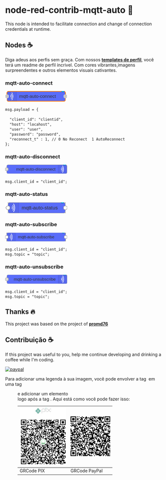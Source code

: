 # node-red-contrib-mqtt-auto 📜

This node is intended to facilitate connection and change of connection credentials at runtime.

## Nodes ☕️

Diga adeus aos perfis sem graça. Com nossos **[templates de perfil](https://github.com/iuricode/readme-template/tree/main/perfil)**, você terá um readme de perfil íncrivel. Com cores vibrantes,imagens surpreendentes e outros elementos visuais cativantes.

### mqtt-auto-connect
<img src="img/connects.png" width="200" alt="Conectar">



```
msg.payload = {

  "client_id": "clientid",
  "host": "locahost",
  "user": "user",
  "password": "password",
  "reconnect_t" : 1, // 0 No Reconect  1 AutoReconnect
};
```


### mqtt-auto-disconnect

<img src="img/disconnect.png" width="200" alt="Conectar">


```
msg.client_id = "client_id";
```

### mqtt-auto-status

<img src="img/status.png" width="200" alt="Conectar">



### mqtt-auto-subscribe

<img src="img/subscribe.png" width="200" alt="Conectar">


```
msg.client_id = "client_id";
msg.topic = "topic";
```


### mqtt-auto-unsubscribe

<img src="img/unsubscribe.png" width="200" alt="Conectar">

```
msg.client_id = "client_id";
msg.topic = "topic";
```




## Thanks 🔥



This project was based on the project of **[promd76](https://www.npmjs.com/~promd76)**

## Contribuição ☕️

If this project was useful to you, help me continue developing and drinking a coffee while I'm coding.

<p>
  <a href="https://www.paypal.com/donate/?business=A7LJZ2W82R8NQ&no_recurring=0&item_name=Me+ajuda+com+meu+cafezinho.%0Acollaborate+with+my+coffee.&currency_code=BRL">
      <img src="https://www.paypalobjects.com/en_US/i/btn/btn_donateCC_LG.gif" alt="paypal">

  </a>
</p>

Para adicionar uma legenda à sua imagem, você pode envolver a tag <img> em uma tag <figure> e adicionar um elemento <figcaption> logo após a tag <img>. Aqui está como você pode fazer isso:


| ![GRCode PIX](img/qrcode2.jpeg) | ![GRCode PayPal](img/qrcode.png) |
|-------------------------------|----------------------------------|
|       GRCode PIX              | GRCode PayPal                    |
